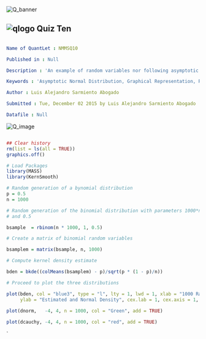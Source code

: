 ![Q_banner](https://github.com/QuantLet/Styleguide-and-Validation-procedure/blob/master/pictures/banner.png)

## ![qlogo](https://github.com/QuantLet/Styleguide-and-Validation-procedure/blob/master/pictures/qloqo.png) **Quiz Ten**

```yaml

Name of QuantLet : NMMSQ10

Published in : Null

Description : 'An example of random variables nor following asymptotic normality, for this specific example a Cauchy set of random variables was selected and its asymptotic behavior compared with both Binomial and normal distributions'.

Keywords : 'Asymptotic Normal Distribution, Graphical Representation, Random Variables, Cauchy, Binomial, pdf'

Author : Luis Alejandro Sarmiento Abogado

Submitted : Tue, December 02 2015 by Luis Alejandro Sarmiento Abogado

Datafile : Null
```
![Q_image](https://cloud.githubusercontent.com/assets/15620386/11482450/2322e7f6-97a3-11e5-823d-5ae1f169c737.png)

```r

## Clear history
rm(list = ls(all = TRUE))
graphics.off()

# Load Packages
library(MASS)
library(KernSmooth)

# Random generation of a bynomial distribution
p = 0.5
n = 1000

# Random generation of the binomial distribution with parameters 1000*n
# and 0.5

bsample  = rbinom(n * 1000, 1, 0.5)

# Create a matrix of binomial random variables

bsamplem = matrix(bsample, n, 1000)

# Compute kernel density estimate

bden = bkde((colMeans(bsamplem) - p)/sqrt(p * (1 - p)/n))

# Proceed to plot the three distributions

plot(bden, col = "blue3", type = "l", lty = 1, lwd = 1, xlab = "1000 Random Samples", 
     ylab = "Estimated and Normal Density", cex.lab = 1, cex.axis = 1, ylim = c(0, 
                                                                                0.45))
plot(dnorm,   -4, 4, n = 1000, col = "Green", add = TRUE)

plot(dcauchy, -4, 4, n = 1000, col = "red", add = TRUE)

```




`


